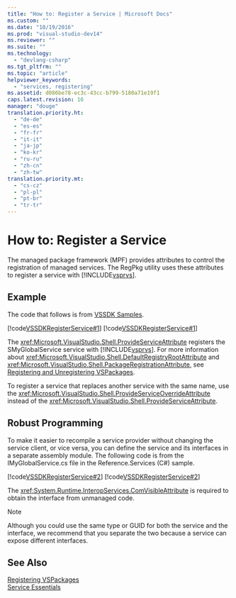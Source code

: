 ```yaml
---
title: "How to: Register a Service | Microsoft Docs"
ms.custom: ""
ms.date: "10/19/2016"
ms.prod: "visual-studio-dev14"
ms.reviewer: ""
ms.suite: ""
ms.technology: 
  - "devlang-csharp"
ms.tgt_pltfrm: ""
ms.topic: "article"
helpviewer_keywords: 
  - "services, registering"
ms.assetid: d086be78-ec3c-43cc-b799-5180a71e19f1
caps.latest.revision: 16
manager: "douge"
translation.priority.ht: 
  - "de-de"
  - "es-es"
  - "fr-fr"
  - "it-it"
  - "ja-jp"
  - "ko-kr"
  - "ru-ru"
  - "zh-cn"
  - "zh-tw"
translation.priority.mt: 
  - "cs-cz"
  - "pl-pl"
  - "pt-br"
  - "tr-tr"
---
```

# How to: Register a Service
The managed package framework (MPF) provides attributes to control the registration of managed services. The RegPkg utility uses these attributes to register a service with [!INCLUDE[vsprvs](../code-quality/includes/vsprvs_md.md)].  
  
## Example  
 The code that follows is from [VSSDK Samples](../misc/vssdk-samples.md).  
  
 [!code[VSSDKRegisterService#1](../misc/codesnippet/VisualBasic/how-to--register-a-service_1.vb)]
[!code[VSSDKRegisterService#1](../misc/codesnippet/CSharp/how-to--register-a-service_1.cs)]  
  
 The <xref:Microsoft.VisualStudio.Shell.ProvideServiceAttribute> registers the SMyGlobalService service with [!INCLUDE[vsprvs](../code-quality/includes/vsprvs_md.md)]. For more information about <xref:Microsoft.VisualStudio.Shell.DefaultRegistryRootAttribute> and <xref:Microsoft.VisualStudio.Shell.PackageRegistrationAttribute>, see [Registering and Unregistering VSPackages](../extensibility/registering-and-unregistering-vspackages.md).  
  
 To register a service that replaces another service with the same name, use the <xref:Microsoft.VisualStudio.Shell.ProvideServiceOverrideAttribute> instead of the <xref:Microsoft.VisualStudio.Shell.ProvideServiceAttribute>.  
  
## Robust Programming  
 To make it easier to recompile a service provider without changing the service client, or vice versa, you can define the service and its interfaces in a separate assembly module. The following code is from the IMyGlobalService.cs file in the Reference.Services (C#) sample.  
  
 [!code[VSSDKRegisterService#2](../misc/codesnippet/VisualBasic/how-to--register-a-service_2.vb)]
[!code[VSSDKRegisterService#2](../misc/codesnippet/CSharp/how-to--register-a-service_2.cs)]  
  
 The <xref:System.Runtime.InteropServices.ComVisibleAttribute> is required to obtain the interface from unmanaged code.  
  
> [!NOTE]
>  Although you could use the same type or GUID for both the service and the interface, we recommend that you separate the two because a service can expose different interfaces.  
  
## See Also  
 [Registering VSPackages](http://msdn.microsoft.com/en-us/31e6050f-1457-4849-944a-a3c36b76f3dd)   
 [Service Essentials](../extensibility-internals/service-essentials.md)